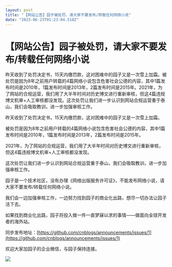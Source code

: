 ```yaml
---
layout: post
title: "【网站公告】园子被处罚，请大家不要发布/转载任何网络小说"
date: "2023-06-23T01:23:04.518Z"
---
```

【网站公告】园子被处罚，请大家不要发布/转载任何网络小说
============================

昨天收到了处罚决定书，15天内缴罚款，这对困难中的园子又是一次雪上加霜。被处罚是因为8年之前用户转载的4篇网络小说包含危害社会公德的内容，其中1篇发布时间是2010年，1篇发布时间是2013年，2篇发布时间是2015年。2021年，为了网站的合规运营，我们用了大半年时间对历史博文进行重新审核，但这4篇违规博文机审+人工审核都没发现。这次处罚让我们进一步认识到网站合规运营重于泰山，我们会吸取教训，进一步加强审核工作。

昨天收到了处罚决定书，15天内缴罚款，这对困难中的园子又是一次雪上加霜。

被处罚是因为8年之前用户转载的4篇网络小说包含危害社会公德的内容，其中1篇发布时间是2010年，1篇发布时间是2013年，2篇发布时间是2015年。

2021年，为了网站的合规运营，我们用了大半年时间对历史博文进行重新审核，但这4篇违规博文机审+人工审核都没发现。

这次处罚让我们进一步认识到网站合规运营重于泰山，我们会吸取教训，进一步加强审核工作。

园子是一个技术社区，没有办理《网络出版服务许可证》，不能发布网络小说，请大家不要发布/转载任何网络小说。

我们会一边加强审核工作，一边努力找到园子的商业化出路，想尽一切办法让园子活下去。

如果找到商业化出路，园子将投入做一件一直梦寐以求的事情——做面向全球开发者的海外站。

同步发布地址：[https://github.com/cnblogs/announcements/issues/1](https://github.com/cnblogs/announcements/issues/1)

欢迎大家加园子的企业微信，与园子保持连接。

![](https://img2023.cnblogs.com/blog/35695/202305/35695-20230503220505053-573338604.png)